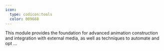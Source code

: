 ```yaml
---
icon:
  type: codicon:tools
  color: 009688
---
```


This module provides the foundation for advanced animation construction and integration with external media, as well as techniques to automate and opt ... 
